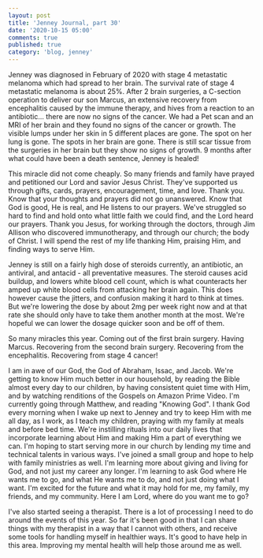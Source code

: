 ```yaml
---
layout: post
title: 'Jenney Journal, part 30'
date: '2020-10-15 05:00'
comments: true
published: true
category: 'blog, jenney'
---
```

Jenney was diagnosed in February of 2020 with stage 4 metastatic melanoma which had spread to her brain. The survival rate of stage 4 metastatic melanoma is about 25%. After 2 brain surgeries, a C-section operation to deliver our son Marcus, an extensive recovery from encephalitis caused by the immune therapy, and hives from a reaction to an antibiotic... there are now no signs of the cancer. We had a Pet scan and an MRI of her brain and they found no signs of the cancer or growth. The visible lumps under her skin in 5 different places are gone. The spot on her lung is gone. The spots in her brain are gone. There is still scar tissue from the surgeries in her brain but they show no signs of growth. 9 months after what could have been a death sentence, Jenney is healed!

This miracle did not come cheaply. So many friends and family have prayed and petitioned our Lord and savior Jesus Christ. They've supported us through gifts, cards, prayers, encouragement, time, and love. Thank you. Know that your thoughts and prayers did not go unanswered. Know that God is good, He is real, and He listens to our prayers. We've struggled so hard to find and hold onto what little faith we could find, and the Lord heard our prayers. Thank you Jesus, for working through the doctors, through Jim Allison who discovered immunotherapy, and through our church; the body of Christ. I will spend the rest of my life thanking Him, praising Him, and finding ways to serve Him.

Jenney is still on a fairly high dose of steroids currently, an antibiotic, an antiviral, and antacid - all preventative measures. The steroid causes acid buildup, and lowers white blood cell count, which is what counteracts her amped up white blood cells from attacking her brain again. This does however cause the jitters, and confusion making it hard to think at times. But we're lowering the dose by about 2mg per week right now and at that rate she should only have to take them another month at the most. We're hopeful we can lower the dosage quicker soon and be off of them.

So many miracles this year. Coming out of the first brain surgery. Having Marcus. Recovering from the second brain surgery. Recovering from the encephalitis. Recovering from stage 4 cancer! 

I am in awe of our God, the God of Abraham, Issac, and Jacob. We're getting to know Him much better in our household, by reading the Bible almost every day to our children, by having consistent quiet time with Him, and by watching renditions of the Gospels on Amazon Prime Video. I'm currently going through Matthew, and reading "Knowing God". I thank God every morning when I wake up next to Jenney and try to keep Him with me all day, as I work, as I teach my children, praying with my family at meals and before bed time. We're instilling rituals into our daily lives that incorporate learning about Him and making Him a part of everything we can. I'm hoping to start serving more in our church by lending my time and technical talents in various ways. I've joined a small group and hope to help with family ministries as well. I'm learning more about giving and living for God, and not just my career any longer. I'm learning to ask God where He wants me to go, and what He wants me to do, and not just doing what I want. I'm excited for the future and what it may hold for me, my family, my friends, and my community. Here I am Lord, where do you want me to go?

I've also started seeing a therapist. There is a lot of processing I need to do around the events of this year. So far it's been good in that I can share things with my therapist in a way that I cannot with others, and receive some tools for handling myself in healthier ways. It's good to have help in this area. Improving my mental health will help those around me as well.